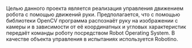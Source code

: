 Целью данного проекта является реализация управления движением робота с помощью движений руки. Предполагается, что с помощью библиотеки OpenCV программа распознаёт руку на изображении с камеры и в зависимости от её координатных и угловых характеристик передаёт команды роботу посредством Robot Operating System. В качестве объекта управления в испытаниях используется Robotino.
